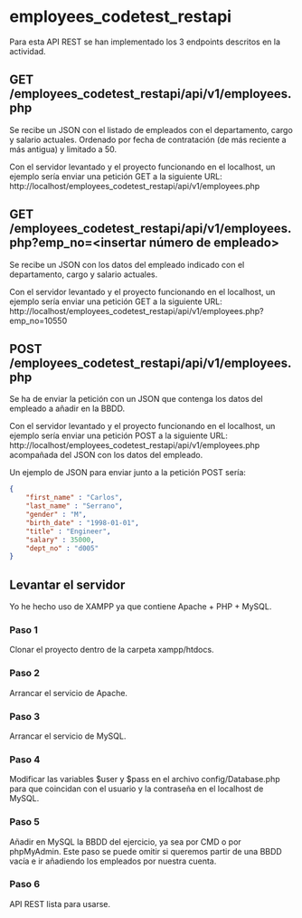 # employees_codetest_restapi

Para esta API REST se han implementado los 3 endpoints descritos en la actividad.

## GET /employees_codetest_restapi/api/v1/employees.php

Se recibe un JSON con el listado de empleados con el departamento, cargo y salario actuales. Ordenado por fecha de contratación (de más reciente a más antigua) y limitado a 50.

Con el servidor levantado y el proyecto funcionando en el localhost, un ejemplo sería enviar una petición GET a la siguiente URL: http://localhost/employees_codetest_restapi/api/v1/employees.php

## GET /employees_codetest_restapi/api/v1/employees.php?emp_no=<insertar número de empleado>

Se recibe un JSON con los datos del empleado indicado con el departamento, cargo y salario actuales.

Con el servidor levantado y el proyecto funcionando en el localhost, un ejemplo sería enviar una petición GET a la siguiente URL: http://localhost/employees_codetest_restapi/api/v1/employees.php?emp_no=10550

## POST /employees_codetest_restapi/api/v1/employees.php

Se ha de enviar la petición con un JSON que contenga los datos del empleado a añadir en la BBDD.

Con el servidor levantado y el proyecto funcionando en el localhost, un ejemplo sería enviar una petición POST a la siguiente URL: http://localhost/employees_codetest_restapi/api/v1/employees.php acompañada del JSON con los datos del empleado.

Un ejemplo de JSON para enviar junto a la petición POST sería:

```JSON
{
    "first_name" : "Carlos",
    "last_name" : "Serrano",
    "gender" : "M",
    "birth_date" : "1998-01-01",
    "title" : "Engineer",
    "salary" : 35000,
    "dept_no" : "d005"
}
```

## Levantar el servidor

Yo he hecho uso de XAMPP ya que contiene Apache + PHP + MySQL.

### Paso 1

Clonar el proyecto dentro de la carpeta xampp/htdocs.

### Paso 2

Arrancar el servicio de Apache.

### Paso 3

Arrancar el servicio de MySQL.

### Paso 4

Modificar las variables $user y $pass en el archivo config/Database.php para que coincidan con el usuario y la contraseña en el localhost de MySQL.

### Paso 5

Añadir en MySQL la BBDD del ejercicio, ya sea por CMD o por phpMyAdmin. Este paso se puede omitir si queremos partir de una BBDD vacía e ir añadiendo los empleados por nuestra cuenta.

### Paso 6

API REST lista para usarse.
